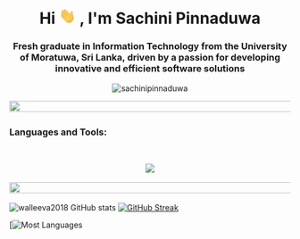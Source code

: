 <h1 align="center">Hi <img src="https://raw.githubusercontent.com/ABSphreak/ABSphreak/master/gifs/Hi.gif" width="30px" /> , I'm Sachini Pinnaduwa</h1>
<h3 align="center">Fresh graduate in Information Technology from the University of Moratuwa, Sri Lanka, driven by a passion for developing innovative and efficient software solutions</h3>

<p align="center"> <img src="https://komarev.com/ghpvc/?username=sachinipinnaduwa&label=Profile%20views&color=0e75b6&style=flat" alt="sachinipinnaduwa" /> </p>
<p align="left">
</p>
<img src="https://i.imgur.com/dBaSKWF.gif" height="20" width="1000">
<h3 align="left">Languages and Tools:</h3>


</br>
<p align="center">
  <a href="https://skillicons.dev">
    <img src="https://skillicons.dev/icons?i=c,java,js,ts,py,angular,react,bootstrap,html,css,dotnet,express,nodejs,php,github,git,mongodb,mysql,postman,figma,idea,vscode,visualstudio,opencv&perline=14" />
  </a>
</p>

<p align="left">
</p>
<img src="https://i.imgur.com/dBaSKWF.gif" height="20" width="1000">

![walleeva2018 GitHub stats](https://github-readme-stats.vercel.app/api?username=sachinipinnaduwa&show_icons=true&theme=radical) 
[![GitHub Streak](https://github-readme-streak-stats.herokuapp.com/?user=sachinipinnaduwa&theme=radical)](https://git.io/streak-stats) 

[![Most Languages](https://github-readme-stats.anuraghazra1.vercel.app/api/top-langs/?username=sachinipinnaduwa&theme=dark&hide_border=true&no-bg=true&no-frame=true&langs_count=10)


